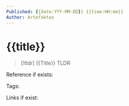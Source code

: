 ```yaml
---
Published: {{date:YYY-MM-DD}} {{time:HH:mm}}
Author: Artefaktas
---
```


# {{title}}


> [!tldr] {{Title}}
> TLDR


Reference if exists: 

Tags:

Links if exist: 

